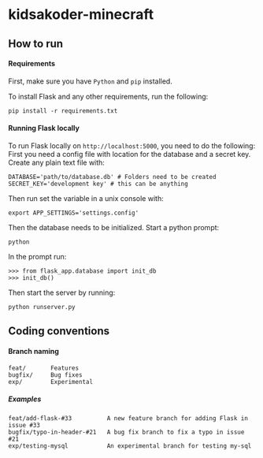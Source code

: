 kidsakoder-minecraft
====================

## How to run 
#### Requirements
First, make sure you have ```Python``` and ```pip``` installed.

To install Flask and any other requirements, run the following:
```
pip install -r requirements.txt
```

#### Running Flask locally
To run Flask locally on ```http://localhost:5000```, you need to do the following:
First you need a config file with location for the database and a secret key.
Create any plain text file with:
```
DATABASE='path/to/database.db' # Folders need to be created
SECRET_KEY='development key' # this can be anything
```
Then run set the variable in a unix console with:
```
export APP_SETTINGS='settings.config'
```
Then the database needs to be initialized. Start a python prompt:
```
python
```
In the prompt run:
```
>>> from flask_app.database import init_db
>>> init_db()
```
Then start the server by running:
```
python runserver.py
```

## Coding conventions
#### Branch naming
```
feat/       Features
bugfix/     Bug fixes
exp/        Experimental
```

##### Examples
```
feat/add-flask-#33          A new feature branch for adding Flask in issue #33
bugfix/typo-in-header-#21   A bug fix branch to fix a typo in issue #21
exp/testing-mysql           An experimental branch for testing my-sql
```
